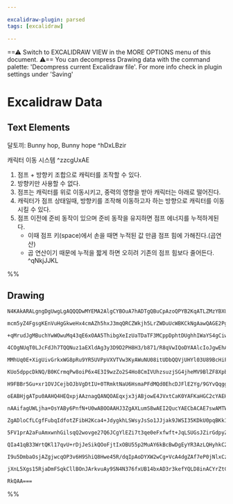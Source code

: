 ```yaml
---

excalidraw-plugin: parsed
tags: [excalidraw]

---
```

==⚠  Switch to EXCALIDRAW VIEW in the MORE OPTIONS menu of this document. ⚠== You can decompress Drawing data with the command palette: 'Decompress current Excalidraw file'. For more info check in plugin settings under 'Saving'


# Excalidraw Data

## Text Elements
달토끼: Bunny hop, Bunny hope ^hDxLBzir

캐릭터 이동 시스템 ^zzcgUxAE

1. 점프 + 방향키 조합으로 캐릭터를 조작할 수 있다.
2. 방향키만 사용할 수 없다.
3. 점프는 캐릭터를 위로 이동시키고, 중력의 영향을 받아 캐릭터는 아래로 떨어진다.
4. 캐릭터가 점프 상태일때, 방향키를 조작해 이동하고자 하는 방향으로 캐릭터를 이동시킬 수 있다.
5. 점프 이전에 준비 동작이 있으며 준비 동작을 유지하면 점프 에너지를 누적하게된다.
    - 이때 점프 키(space)에서 손을 때면 누적된 값 만큼 점프 힘에 가해진다.(곱연산)
    - 곱 연산이기 때문에 누적을 짧게 하면 오히려 기존의 점프 힘보다 줄어든다. ^qNkjJJKL

%%
## Drawing
```compressed-json
N4KAkARALgngDgUwgLgAQQQDwMYEMA2AlgCYBOuA7hADTgQBuCpAzoQPYB2KqATLZMzYBXUtiRoIACyhQ4zZAHoFAc0JRJQgEYA6bGwC2CgF7N6hbEcK4OCtptbErHALRY8RMpWdx8Q1TdIEfARcZgRmBShcZQUebQBGOJ4aOiCEfQQOKGZuAG1wMFAwYogSbikAEUwAGQAhS1IU4shYRHKoLCgmksxuePiATm0ADgAGABYANmGAdgBWfhKYbiHx

mcm5yZ4FgsgKEnVuHgGkweHx4cmAZh5hxJ3mqQRCZWkjh5LrZWDuUcWBKCkNgAawQAGE2Pg2I0JABieIIBEI7qQTS4bDA5RAoQcYgQqEw9CA6zMOC4QJZFEQABmhHw+AAyrAfhJBB4qcxASCEAB1A6SI7/CCcoGgpkwFnoNllIXY14ccI5NDxIVsMnYNTLZWjP67CBY4RwACSxCVqFyAF0hdTyBkTdwOEJ6ULCLisOVcKMqdjcQrmGbHc69WEEMQ

+qMrudJgMBuchYwWOwuMq43qE6xOAA5ThibgXeIzUaTDaTF3MCppDphtDUghhIWaYS4gCiwQyWQDTvwQqEcGIuCrfRmF3WaxmBbuQqIHGBDq7U7YGND3Fr+Hreo6mC6EkAN02AAsXAD4NaFqOI4MFQkjV1FQJ44Z4vaqQssoABVOuV90eb6fz5e4Nfb3vP8nz1alOCgBlCCMcReF1R4wKyAAxXB9DpLVUA+FpOgAQSIZRk3QYJqS6eMmCgcwCFwl

4COgNUqT0LJcFdJh7TQQNuz1aEXldAg3y3D9D2PH8H3/b871/R8qVwIQoDYAAlcIoJgwEhAQKdmIACWeV5t1QeJtG2AoAF9FiKEoygkIwjGwZQAFVMGw5sqVaGDoHfIVemVK4Zm0cYTniWZMIgdDJnGbQBnicYi22IV9mIQ5lUmfTxkGAZvPiK5vOGAYiyFSRtLeNAYr1L5JTgkoRW5fFoXKeFEXqqk0QxA0cTxSEaokYkOFJclMhI0C6UZZlXOl

MMhUq0E+XigUivGrkxWG8pRu9YR5UVPpVXVTVw3KyAWuNU08itUDbQQVjUHYl03U89BcHiFbWr9Tsg0eENq1QK5xh4K5RgGcZxlIxNOBWPg0yYDMOGzDhc21FK5jmE4dTLCtgkHGs6zUvVG1a1t0j656OMeXt+zRvTh1mUKZnHGZJz1adZzY+c6cXUF3tXddHk3XSIEABLnAFrOwAGRdQQAXccATebUEAHaHABKhwAdRe9V93wkfmhbFyXZapBCI

KUo5dppcDkNQ/B0KCrmqPw8oiP6x4E3I9wzZo2S4Ho8CmIVUhzsuzjSG4jheMV9BlZF8XpbloVpNkhTWGg7gVMxx5pwQLSXkKvSDLmYzTL1Cz0AAR0zYEACsACki4AaWqZz4FcrmqRu7Yhki7LLjuULoqC9CMrmbRW62IK4oS1Bzn0q5BkLHhG/Gbygvy5PdILILSpg3WJvBdrCQgOqkRAx4msxH02oJdpyG6skKStkpaXpcVJWFSEZWDebeX5QU

H9FBBr5Gu+xr1OVJCejbOJbVgDtIU+0TRmktNaU6HsmaPFdMQd0EhcDJFlE2Yg/9GYvQqggZcyoCwDHmHMeI0xAYQ3DDTUhSYoYw14IkGYP1xhzH+sjSsuDUDszjiUbGLY2z4znFgyAxMBxsILCODYEZ5g/XUjOfhhMShQiXGzDGQoa4SH0qgQACBOABBV1AABqVAgBKHsAKWrgAShdQIABwnACWq4AHnHAA6HagZWgAfTosYARPHAAGq6gQAGEO

oEABHjgATpu0AAHQ4HEQxpjAAznagQANQOAEqxjx3jABjowE4JVxtCaK0YAFKaHGC2cYAEHH7FiwliYwABzXXkAIiTgBSDsABrjqBACAY0YwAIuOoEANg9gARUeyQLLJrTAAZ7fYwAFa2ABbRwAI5PJI4GFDpgAAGvSagQAgwOAB2FwAPuOABlW68xiTHOPMS4wALqtB0ABqrxTAAJ46gXZWTjF2I6c4wpgAaha8b40ZXdpnC0ACATgAF0dQIAAE

nAAifagUWLjha+OsYABy6PnfN+U0wABOOAAHJ3ZgAXLumS8wAEI2QucYAECbACAE7swAMTWABwW0ZqB8WoGcCLJZ0yTEAAoepiAAJQvMADiDqBAAJg00pZcL0XYtQIAJBrUDhMAD4L0zAAZ628iZWyRnaDJYAR5rAAPo4ABoGqXBIJYS1A4rUAyuFoABjrUBLMABzdbz0VNMAOeTmLjlwsACRjgAI9cACQdqA1WABcJmp2jUD8sAC89fjUCABBJg

ZgADloCfLCgfFubqIdfotZFibH2Kca4+JdygkhLSWsyJsSo1JJjak9JWSI35KDkU0pqBKk1PqU0tpHSum9NQIM0VwTxnKymQ6+ZyzVmmI2dsvZhzjmnKMeciN1zbn+JjQ8h1zy3lfJ+X8gFwLh1gtQFC2F8KkWooxTivFBKiXCxJQ68llKEA0vpUyzVrK0Xsq5bygVQqRUBIlTKuVHAFVEuVaqjV2rdVooNUamd5qrW2vtTo51rqPXeu0BrcCkFo

5FV1prA2aFuAmxwnhGilsqQ2wovge27Q6JCgYlEZi7t3qe0eFxfwft+JqLSUGsJZirGdpyZGntozQnxuiXE25yaUkkcyRc1AmbCklPKdUupjSWntOViW/pwzRlVsFjWnRdaVlkabTssW+yjknLCZRgWlzRYSxud43twT+06MHSCkd/yfFAsM5O6dcKHWIuRagdFWLcUxpvcS0lFL1RbrpYy5l+7D3cr5Q6wVqBhWiovbK+Vy6lUquleqzVOrbPPt

QIa41qB33WrtQKl17qvU+rDjJeSikQOoFjtIxOBU55p2MuAY6kBcBwDgEyYR3AzLQHyhkC2s9ugMEIAgCgtR0R7zQdVdesJqQjdGx17AIgz5Gg6PoJkb9Bu1S3siRYEAJukCmzN3rzV94Lc6sfHqZ9xuTb6tN9IiFBofyWl/I762Tszbm9yKaA9QYlDWxt9ID2FoSk/uyFbb27vpDkqtP+61lR/eO1kU7+gADyQCO5IwKKtiHUAoeIX1ihSDaAPh

I9u5DmbaOsjAZgjwcqOP3v6H9ShiQ8Hwe45R/dqIpAoDYXW2wCg+VcA4dgZAf7eP0jNlxCzoE7OQjvQgOSYXN3ydC7Zy+Ku5R94deYNgIE9IAAa3BnDDF8jwHgX1J7EKir3FbyvVf4AAJp9CmOFaY8wVtGDYAYRraYCCqT6BnRHvP6eA7QRg9AiuVtYhIETnWgfvbECZAgJ2WOw8kAALJsAQQL3AmhghKLXJw/U4fduoDMpAWokIxekGUGiMl48Z

jXnL5Xgs15RjaDmFSqkCllBOnJArkvuAy9SN4N376fxUB14bxAD3r3kefYQLD8inACYrZtChBACk3Tew4MoZ3jxMgp7TzHUgql0NEGj4VnfnDIC+1a2gIrnEZIJ236pEfkA7AFwQNgbIDJfZwAT0n32qe2EcJW+icijAL4ju+Aa+JQLkS0aQz+SY9EQgnIBgcubQmCcikACirMK4yiJ0BgDIkBU+BEv+dMoQzOUBgBwBsiFWYAJkdAl84QjWRkIA

RkQAA===
```
%%
